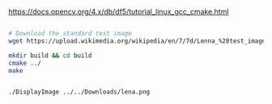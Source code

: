 

https://docs.opencv.org/4.x/db/df5/tutorial_linux_gcc_cmake.html

```bash

# Download the standard test image
wget https://upload.wikimedia.org/wikipedia/en/7/7d/Lenna_%28test_image%29.png -O ../Downloads/lena.png

mkdir build && cd build
cmake ../
make


./DisplayImage ../../Downloads/lena.png
```